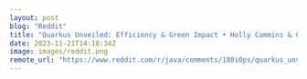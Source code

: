 ```yaml
---
layout: post
blog: "Reddit"
title: "Quarkus Unveiled: Efficiency & Green Impact • Holly Cummins & Charles Humble"
date: 2023-11-21T14:18:34Z
image: images/reddit.png
remote_url: "https://www.reddit.com/r/java/comments/180i0ps/quarkus_unveiled_efficiency_green_impact_holly/"
---
```

